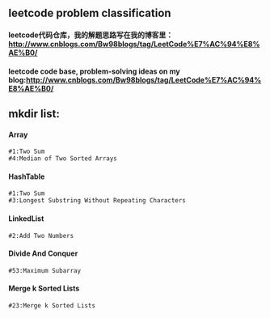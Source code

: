 ## leetcode problem classification 
#### leetcode代码仓库，我的解题思路写在我的博客里：http://www.cnblogs.com/Bw98blogs/tag/LeetCode%E7%AC%94%E8%AE%B0/
#### leetcode code base, problem-solving ideas on my blog:http://www.cnblogs.com/Bw98blogs/tag/LeetCode%E7%AC%94%E8%AE%B0/

## mkdir list:
#### Array
    #1:Two Sum
    #4:Median of Two Sorted Arrays

#### HashTable
    #1:Two Sum
    #3:Longest Substring Without Repeating Characters

#### LinkedList
    #2:Add Two Numbers

#### Divide And Conquer
    #53:Maximum Subarray

#### Merge k Sorted Lists
    #23:Merge k Sorted Lists
